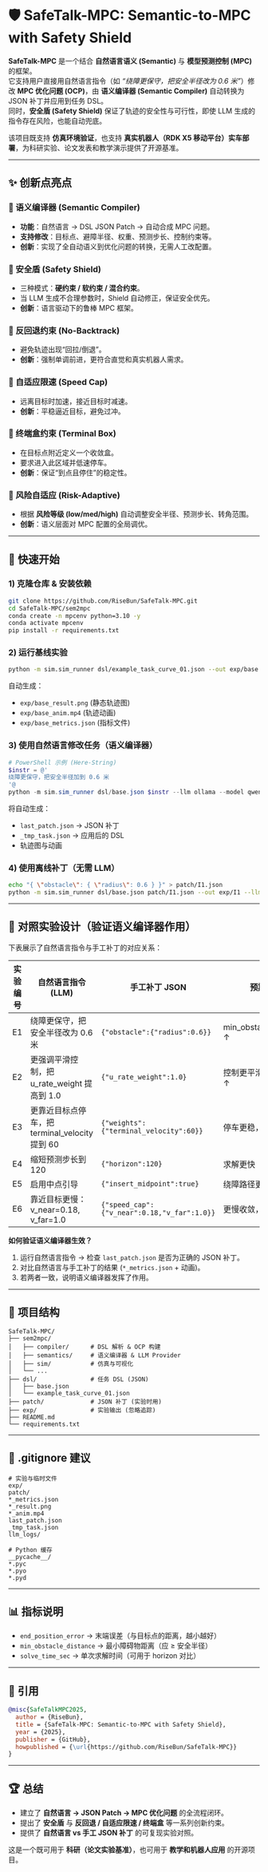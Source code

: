 # 🛡️ SafeTalk-MPC: Semantic-to-MPC with Safety Shield

**SafeTalk-MPC** 是一个结合 **自然语言语义 (Semantic)** 与 **模型预测控制 (MPC)** 的框架。  
它支持用户直接用自然语言指令（如 *“绕障更保守，把安全半径改为 0.6 米”*）修改 **MPC 优化问题 (OCP)**，由 **语义编译器 (Semantic Compiler)** 自动转换为 JSON 补丁并应用到任务 DSL。  
同时，**安全盾 (Safety Shield)** 保证了轨迹的安全性与可行性，即使 LLM 生成的指令存在风险，也能自动兜底。

该项目既支持 **仿真环境验证**，也支持 **真实机器人（RDK X5 移动平台）实车部署**，为科研实验、论文发表和教学演示提供了开源基准。

---

## ✨ 创新点亮点

### 🔹 语义编译器 (Semantic Compiler)
- **功能**：自然语言 → DSL JSON Patch → 自动合成 MPC 问题。
- **支持修改**：目标点、避障半径、权重、预测步长、控制约束等。
- **创新**：实现了全自动语义到优化问题的转换，无需人工改配置。

### 🔹 安全盾 (Safety Shield)
- 三种模式：**硬约束 / 软约束 / 混合约束**。
- 当 LLM 生成不合理参数时，Shield 自动修正，保证安全优先。
- **创新**：语言驱动下的鲁棒 MPC 框架。

### 🔹 反回退约束 (No-Backtrack)
- 避免轨迹出现“回拉/倒退”。
- **创新**：强制单调前进，更符合直觉和真实机器人需求。

### 🔹 自适应限速 (Speed Cap)
- 远离目标时加速，接近目标时减速。
- **创新**：平稳逼近目标，避免过冲。

### 🔹 终端盒约束 (Terminal Box)
- 在目标点附近定义一个收敛盒。
- 要求进入此区域并低速停车。
- **创新**：保证“到点且停住”的稳定性。

### 🔹 风险自适应 (Risk-Adaptive)
- 根据 **风险等级 (low/med/high)** 自动调整安全半径、预测步长、转角范围。
- **创新**：语义层面对 MPC 配置的全局调优。

---

## 🚀 快速开始

### 1) 克隆仓库 & 安装依赖
```bash
git clone https://github.com/RiseBun/SafeTalk-MPC.git
cd SafeTalk-MPC/sem2mpc
conda create -n mpcenv python=3.10 -y
conda activate mpcenv
pip install -r requirements.txt
```

### 2) 运行基线实验
```bash
python -m sim.sim_runner dsl/example_task_curve_01.json --out exp/base --llm none
```

自动生成：
- `exp/base_result.png` (静态轨迹图)  
- `exp/base_anim.mp4` (轨迹动画)  
- `exp/base_metrics.json` (指标文件)  

### 3) 使用自然语言修改任务（语义编译器）
```powershell
# PowerShell 示例 (Here-String)
$instr = @'
绕障更保守，把安全半径加到 0.6 米
'@
python -m sim.sim_runner dsl/base.json $instr --llm ollama --model qwen2.5:7b --out exp/E1 --save-llm
```

将自动生成：
- `last_patch.json` → JSON 补丁  
- `_tmp_task.json` → 应用后的 DSL  
- 轨迹图与动画  

### 4) 使用离线补丁（无需 LLM）
```bash
echo "{ \"obstacle\": { \"radius\": 0.6 } }" > patch/I1.json
python -m sim.sim_runner dsl/base.json patch/I1.json --out exp/I1 --llm none
```

---

## 🧪 对照实验设计（验证语义编译器作用）

下表展示了自然语言指令与手工补丁的对应关系：

| 实验编号 | 自然语言指令 (LLM) | 手工补丁 JSON | 预期变化 |
|---|---|---|---|
| E1 | 绕障更保守，把安全半径改为 0.6 米 | `{"obstacle":{"radius":0.6}}` | min_obstacle_distance ↑ |
| E2 | 更强调平滑控制，把 u_rate_weight 提高到 1.0 | `{"u_rate_weight":1.0}` | 控制更平滑，end_err ↑ |
| E3 | 更靠近目标点停车，把 terminal_velocity 提到 60 | `{"weights":{"terminal_velocity":60}}` | 停车更稳，end_err ↓ |
| E4 | 缩短预测步长到 120 | `{"horizon":120}` | 求解更快 |
| E5 | 启用中点引导 | `{"insert_midpoint":true}` | 绕障路径更圆滑 |
| E6 | 靠近目标更慢：v_near=0.18, v_far=1.0 | `{"speed_cap":{"v_near":0.18,"v_far":1.0}}` | 更慢收敛，更平滑 |

**如何验证语义编译器生效？**
1. 运行自然语言指令 → 检查 `last_patch.json` 是否为正确的 JSON 补丁。  
2. 对比自然语言与手工补丁的结果 (`*_metrics.json` + 动画)。  
3. 若两者一致，说明语义编译器发挥了作用。  

---

## 📂 项目结构
```plaintext
SafeTalk-MPC/
├── sem2mpc/
│   ├── compiler/      # DSL 解析 & OCP 构建
│   ├── semantics/     # 语义编译器 & LLM Provider
│   ├── sim/           # 仿真与可视化
│   └── ...
├── dsl/               # 任务 DSL (JSON)
│   ├── base.json
│   └── example_task_curve_01.json
├── patch/             # JSON 补丁 (实验时用)
├── exp/               # 实验输出 (忽略追踪)
├── README.md
└── requirements.txt
```

---

## 🧹 .gitignore 建议
```gitignore
# 实验与临时文件
exp/
patch/
*_metrics.json
*_result.png
*_anim.mp4
last_patch.json
_tmp_task.json
llm_logs/

# Python 缓存
__pycache__/
*.pyc
*.pyo
*.pyd
```

---

## 📊 指标说明
- `end_position_error` → 末端误差（与目标点的距离，越小越好）  
- `min_obstacle_distance` → 最小障碍物距离（应 ≥ 安全半径）  
- `solve_time_sec` → 单次求解时间（可用于 horizon 对比）  

---

## 📖 引用
```bibtex
@misc{SafeTalkMPC2025,
  author = {RiseBun},
  title = {SafeTalk-MPC: Semantic-to-MPC with Safety Shield},
  year = {2025},
  publisher = {GitHub},
  howpublished = {\url{https://github.com/RiseBun/SafeTalk-MPC}}
}
```

---

## 🏆 总结
- 建立了 **自然语言 → JSON Patch → MPC 优化问题** 的全流程闭环。  
- 提出了 **安全盾** 与 **反回退 / 自适应限速 / 终端盒** 等一系列创新约束。  
- 提供了 **自然语言 vs 手工 JSON 补丁** 的可复现实验对照。  

这是一个既可用于 **科研（论文实验基准）**，也可用于 **教学和机器人应用** 的开源项目。  
